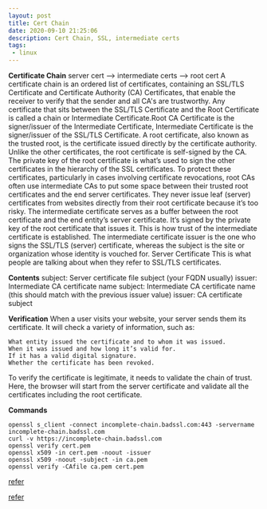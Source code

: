 ```yaml
---
layout: post
title: Cert Chain
date: 2020-09-10 21:25:06
description: Cert Chain, SSL, intermediate certs
tags: 
 - linux
---
```

**Certificate Chain**
server cert --> intermediate certs --> root cert
A certificate chain is an ordered list of certificates, containing an SSL/TLS Certificate and Certificate Authority (CA) Certificates, that enable the receiver to verify that the sender and all CA's are trustworthy.
Any certificate that sits between the SSL/TLS Certificate and the Root Certificate is called a chain or Intermediate Certificate.Root CA Certificate is the signer/issuer of the Intermediate Certificate, Intermediate Certificate is the signer/issuer of the SSL/TLS Certificate.
A root certificate, also known as the trusted root, is the certificate issued directly by the certificate authority. Unlike the other certificates, the root certificate is self-signed by the CA. The private key of the root certificate is what’s used to sign the other certificates in the hierarchy of the SSL certificates. To protect these certificates, particularly in cases involving certificate revocations, root CAs often use intermediate CAs to put some space between their trusted root certificates and the end server certificates. They never issue leaf (server) certificates from websites directly from their root certificate because it’s too risky.
The intermediate certificate serves as a buffer between the root certificate and the end entity’s server certificate. It’s signed by the private key of the root certificate that issues it. This is how trust of the intermediate certificate is established. The intermediate certificate issuer is the one who signs the SSL/TLS (server) certificate, whereas the subject is the site or organization whose identity is vouched for.
Server Certificate This is what people are talking about when they refer to SSL/TLS certificates.

**Contents**
subject: Server certificate file subject (your FQDN usually)
issuer: Intermediate CA certificate name
subject: Intermediate CA certificate name (this should match with the previous issuer value)
issuer: CA certificate subject

**Verification**
When a user visits your website, your server sends them its certificate. It will check a variety of information, such as:
```
What entity issued the certificate and to whom it was issued.
When it was issued and how long it’s valid for.
If it has a valid digital signature.
Whether the certificate has been revoked.
```
To verify the certificate is legitimate, it needs to validate the chain of trust. Here, the browser will start from the server certificate and validate all the certificates including the root certificate.

**Commands**
```
openssl s_client -connect incomplete-chain.badssl.com:443 -servername incomplete-chain.badssl.com
curl -v https://incomplete-chain.badssl.com
openssl verify cert.pem
openssl x509 -in cert.pem -noout -issuer
openssl x509 -noout -subject -in ca.pem
openssl verify -CAfile ca.pem cert.pem

```
[refer](https://medium.com/@superseb/get-your-certificate-chain-right-4b117a9c0fce)

[refer](https://sectigostore.com/blog/what-is-an-ssl-certificate-chain-how-does-it-work/)

